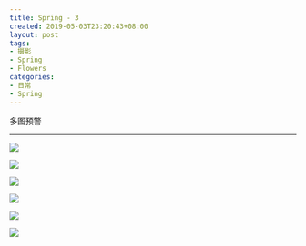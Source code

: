 ```yaml
---
title: Spring - 3
created: 2019-05-03T23:20:43+08:00
layout: post
tags:
- 摄影
- Spring
- Flowers
categories:
- 日常
- Spring
---
```


<div class="alert-blue">
多图预警
</div>

<!--more-->

------

<!--aplayer
{
    "name": "辉く空の静寂には",
    "artist": "Kalafina",
    "theme": "#776666",
    "url": "https://music.starry-s.moe/music/4d6b_af91_c8ab_7e676adf998cd77b5d6b8a8e095d4066.mp3",
    "cover": "https://music.starry-s.moe/music/cover/109951163710392062.jpg"
}
-->

![](images/IMG_4238-1.JPG)

![](images/IMG_4150-1.JPG)

![](images/IMG_4204-1.JPG)

![](images/IMG_4245-1.JPG)

![](images/IMG_4242-1.JPG)

![](images/IMG_4216-1.JPG)

